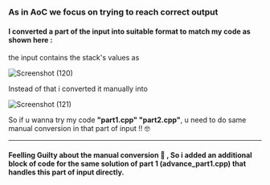 ### As in AoC we focus on trying to reach correct output 
#### I converted a part of the input into suitable format to match my code as shown here :

the input contains the stack's values as

![Screenshot (120)](https://user-images.githubusercontent.com/97265976/205631406-be337a26-2eb1-4ace-b9e9-d0edd32c5cc4.png)


Instead of that i converted it manually into

![Screenshot (121)](https://user-images.githubusercontent.com/97265976/205631525-0a876650-1f62-4f0d-8a90-da9772cec43c.png)

So if u wanna try my code **"part1.cpp" "part2.cpp"**, u need to do same manual conversion in that part of input !! :nerd_face: 
***
#### Feelling Guilty about the manual conversion :owl: , So i added an additional block of code for the same solution of part 1 (advance_part1.cpp) that handles this part of input directly.
